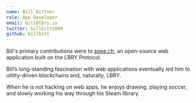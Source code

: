 ```yaml
---
name: Bill Bittner
role: App Developer
email: bill@lbry.io
twitter: billbitt2000
github: billbitt
---
```

Bill's primary contributions were to [spee.ch](https://spee.ch), an open-source web application built on the LBRY Protocol. 

Bill’s long-standing fascination with web applications eventually led him to utility-driven blockchains and, naturally, LBRY. 

When he is not hacking on web apps, he enjoys drawing, playing soccer, and slowly working his way through his Steam library.
